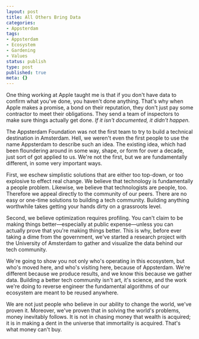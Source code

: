 ```yaml
---
layout: post
title: All Others Bring Data
categories:
- Appsterdam
tags:
- Appsterdam
- Ecosystem
- Gardening
- Values
status: publish
type: post
published: true
meta: {}
---
```

One thing working at Apple taught me is that if you don't have data to confirm what you've done, you haven't done anything. That's why when Apple makes a promise, a bond on their reputation, they don't just pay some contractor to meet their obligations. They send a team of inspectors to make sure things actually get done. <em>If it isn't documented, it didn't happen.</em>

The Appsterdam Foundation was not the first team to try to build a technical destination in Amsterdam. Hell, we weren't even the first people to use the name Appsterdam to describe such an idea. The existing idea, which had been floundering around in some way, shape, or form for over a decade, just sort of got applied to us. We're not the first, but we are fundamentally different, in some very important ways.

First, we eschew simplistic solutions that are either too top-down, or too explosive to effect real change. We believe that technology is fundamentally a people problem. Likewise, we believe that technologists are people, too. Therefore we appeal directly to the community of our peers. There are no easy or one-time solutions to building a tech community. Building anything worthwhile takes getting your hands dirty on a grassroots level.

Second, we believe optimization requires profiling. You can't claim to be making things better—especially at public expense—unless you can actually prove that you're making things better. This is why, before ever taking a dime from the government, we've started a research project with the University of Amsterdam to gather and visualize the data behind our tech community.

We're going to show you not only who's operating in this ecosystem, but who's moved here, and who's visiting here, because of Appsterdam. We're different because we produce results, and we know this because we gather data. Building a better tech community isn't art, it's science, and the work we're doing to reverse engineer the fundamental algorithms of our ecosystem are meant to be reused anywhere.

We are not just people who believe in our ability to change the world, we've proven it. Moreover, we've proven that in solving the world's problems, money inevitably follows. It is not in chasing money that wealth is acquired; it is in making a dent in the universe that immortality is acquired. That's what money can't buy.
